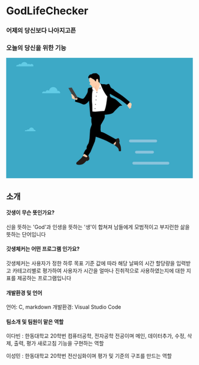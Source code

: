 # GodLifeChecker
### 어제의 당신보다 나아지고픈
### 오늘의 당신을 위한 기능

<img src = "/img/businessman.jpg">

## 소개
#### 갓생이 무슨 뜻인가요?
신을 뜻하는 'God'과 인생을 뜻하는 '생'이 합쳐져 남들에게 모범적이고 부지런한 삶을 뜻하는 단어입니다
#### 갓생체커는 어떤 프로그램 인가요?
갓생체커는 사용자가 정한 하루 목표 기준 값에 따라
해당 날짜의 시간 할당량을 입력받고 카테고리별로 평가하여 
사용자가 시간을 얼마나 진취적으로 사용하였는지에 대한 지표를 제공하는 프로그램입니다 
#### 개발환경 및 언어
언어: C, markdown
개발환경: Visual Studio Code
#### 팀소개 및 팀원이 맡은 역할
이다빈 : 한동대학교 20학번 컴퓨터공학, 전자공학 전공이며 메인, 데이터추가, 수정, 삭제, 출력, 평가 새로고침 기능을 구현하는 역할

이성민 : 한동대학교 20학번 전산심화이며 평가 및 기준의 구조를 만드는 역할
